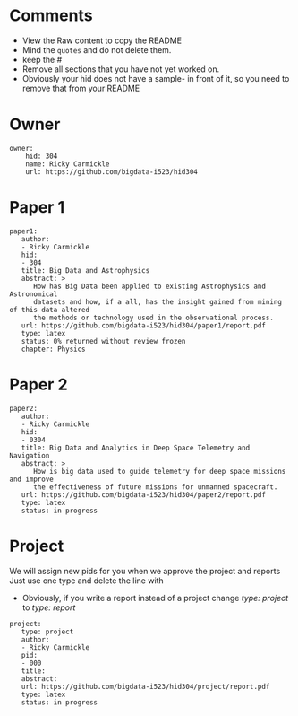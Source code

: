 # Comments

* View the Raw content to copy the README
* Mind the ```quotes``` and do not  delete them.
* keep the #
* Remove all sections that you have not yet worked on.
* Obviously your hid does not have a sample- in front of it, so you need to remove that from your README

# Owner

```
owner:
    hid: 304
    name: Ricky Carmickle
    url: https://github.com/bigdata-i523/hid304
```

# Paper 1

```
paper1:
   author:
   - Ricky Carmickle
   hid:
   - 304
   title: Big Data and Astrophysics
   abstract: >
      How has Big Data been applied to existing Astrophysics and Astronomical
      datasets and how, if a all, has the insight gained from mining of this data altered
      the methods or technology used in the observational process.
   url: https://github.com/bigdata-i523/hid304/paper1/report.pdf
   type: latex
   status: 0% returned without review frozen
   chapter: Physics
```

# Paper 2

```
paper2:
   author:
   - Ricky Carmickle
   hid:
   - 0304
   title: Big Data and Analytics in Deep Space Telemetry and Navigation
   abstract: >
      How is big data used to guide telemetry for deep space missions and improve
      the effectiveness of future missions for unmanned spacecraft.
   url: https://github.com/bigdata-i523/hid304/paper2/report.pdf
   type: latex
   status: in progress
```

# Project

We will assign new pids for you when we approve the project and reports
Just use one type and delete the line with

* Obviously, if you write a report instead of a project change *type: project* to *type: report*

```
project:
   type: project
   author:
   - Ricky Carmickle
   pid:
   - 000
   title: 
   abstract: 
   url: https://github.com/bigdata-i523/hid304/project/report.pdf
   type: latex
   status: in progress
```

